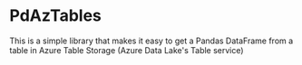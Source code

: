 # PdAzTables

This is a simple library that makes it easy to get a Pandas DataFrame from a table in Azure Table Storage (Azure Data Lake's Table service)

